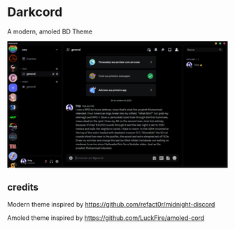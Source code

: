 # Darkcord

A modern, amoled BD Theme

<img width=800 src="https://github.com/ImTrep/Darkcord/blob/235756ec72ae3d1263569bfbf369fcee1ded4112/assets/screenshot.png">

## credits

Modern theme inspired by <https://github.com/refact0r/midnight-discord>

Amoled theme inspired by <https://github.com/LuckFire/amoled-cord>
